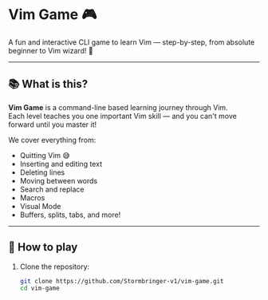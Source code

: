 # Vim Game 🎮

A fun and interactive CLI game to learn Vim — step-by-step, from absolute beginner to Vim wizard! 🧙

---

## 📚 What is this?

**Vim Game** is a command-line based learning journey through Vim.  
Each level teaches you one important Vim skill — and you can't move forward until you master it!

We cover everything from:
- Quitting Vim 😅
- Inserting and editing text
- Deleting lines
- Moving between words
- Search and replace
- Macros
- Visual Mode
- Buffers, splits, tabs, and more!

---

## 🚀 How to play

1. Clone the repository:
   ```bash
   git clone https://github.com/Stormbringer-v1/vim-game.git
   cd vim-game